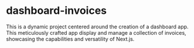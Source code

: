 # dashboard-invoices
This is a dynamic project centered around the creation of a dashboard app. This meticulously crafted app display and manage a collection of invoices, showcasing the capabilities and versatility of Next.js.
